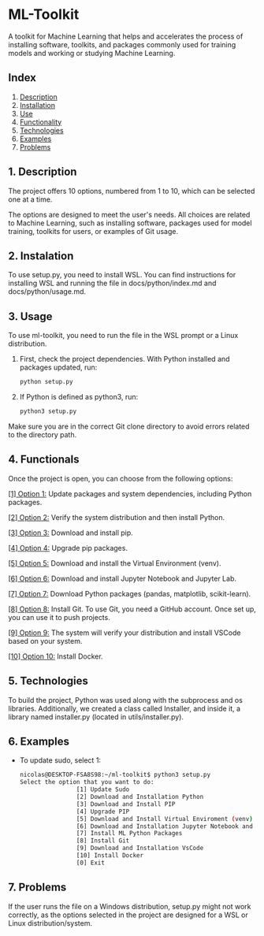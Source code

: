 # ML-Toolkit

A toolkit for Machine Learning that helps and accelerates the process of installing software, toolkits, and packages commonly used for training models and working or studying Machine Learning.

## Index
1. [Description](#description)
2. [Installation](#installation)
3. [Use](#use)
4. [Functionality](#functionality)
5. [Technologies](#technologies)
6. [Examples](#examples)
7. [Problems](#problems)

## 1. Description
The project offers 10 options, numbered from 1 to 10, which can be selected one at a time.

The options are designed to meet the user's needs. All choices are related to Machine Learning, such as installing software, packages used for model training, toolkits for users, or examples of Git usage.

## 2. Instalation
To use setup.py, you need to install WSL. You can find instructions for installing WSL and running the file in docs/python/index.md and docs/python/usage.md.

## 3. Usage
To use ml-toolkit, you need to run the file in the WSL prompt or a Linux distribution.

1. First, check the project dependencies. With Python installed and packages updated, run:
    ```bash
    python setup.py
2. If Python is defined as python3, run:
    ```bash
    python3 setup.py
Make sure you are in the correct Git clone directory to avoid errors related to the directory path.

## 4. Functionals

Once the project is open, you can choose from the following options:

<u>[1] Option 1:</u> Update packages and system dependencies, including Python packages.

<u>[2] Option 2:</u> Verify the system distribution and then install Python.

<u>[3] Option 3:</u> Download and install pip.

<u>[4] Option 4:</u> Upgrade pip packages.

<u>[5] Option 5:</u> Download and install the Virtual Environment (venv).

<u>[6] Option 6:</u> Download and install Jupyter Notebook and Jupyter Lab. 

<u>[7] Option 7:</u> Download Python packages (pandas, matplotlib, scikit-learn).

<u>[8] Option 8:</u> Install Git. To use Git, you need a GitHub account. Once set up, you can use it to push projects.

<u>[9] Option 9:</u> The system will verify your distribution and install VSCode based on your system.

<u>[10] Option 10:</u> Install Docker.

## 5. Technologies

To build the project, Python was used along with the subprocess and os libraries. Additionally, we created a class called Installer, and inside it, a library named installer.py (located in utils/installer.py).

## 6. Examples

- To update sudo, select 1:
    ```bash
    nicolas@DESKTOP-FSA8S98:~/ml-toolkit$ python3 setup.py
    Select the option that you want to do:
                    [1] Update Sudo
                    [2] Download and Installation Python
                    [3] Download and Install PIP
                    [4] Upgrade PIP
                    [5] Download and Install Virtual Enviroment (venv)
                    [6] Download and Installation Jupyter Notebook and Lab
                    [7] Install ML Python Packages
                    [8] Install Git
                    [9] Download and Installation VsCode
                    [10] Install Docker
                    [0] Exit

## 7. Problems

If the user runs the file on a Windows distribution, setup.py might not work correctly, as the options selected in the project are designed for a WSL or Linux distribution/system.